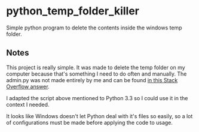 # python_temp_folder_killer
Simple python program to delete the contents inside the windows temp folder.

## Notes

This project is really simple. It was made to delete the temp folder on my computer because that's something I need to do often and manually. The admin.py was not made entirely by me and can be found [in this Stack Overflow answer](https://stackoverflow.com/questions/19672352/how-to-run-python-script-with-elevated-privilege-on-windows).

I adapted the script above mentioned to Python 3.3 so I could use it in the context I needed. 

It looks like Windows doesn't let Python deal with it's files so easily, so a lot of configurations must be made before applying the code to usage.
